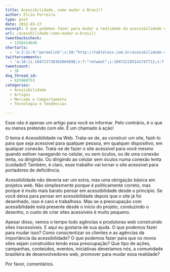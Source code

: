 ```yaml
---
title: Acessibilidade, como mudar o Brasil?
author: Elcio Ferreira
type: post
date: 2012-03-27
excerpt: O que podemos fazer para mudar a realidade da acessibilidade no desenvolvimento de sites no Brasil? Participe.
url: /acessbilidade-como-mudar-o-brasil/
tweetbackscheck:
  - 1356414648
shorturls:
  - 'a:3:{s:9:"permalink";s:58:"http://tableless.com.br/acessbilidade-como-mudar-o-brasil/";s:7:"tinyurl";s:26:"http://tinyurl.com/c8fblx7";s:4:"isgd";s:19:"http://is.gd/bZRVCy";}'
twittercomments:
  - 'a:18:{i:184722738362064898;s:7:"retweet";i:184722185141747712;s:7:"retweet";i:184677925747040257;s:7:"retweet";i:184661811453362176;s:7:"retweet";i:184661603680133120;s:7:"retweet";i:184661144319950848;s:7:"retweet";i:187567659720785920;s:7:"retweet";i:187540113889296384;s:7:"retweet";i:187315649230548992;s:7:"retweet";i:191516769884700672;s:7:"retweet";i:191516516229980160;s:7:"retweet";i:191321319743299586;s:7:"retweet";i:191308113654198272;s:7:"retweet";i:191305454805188608;s:7:"retweet";i:191303925218033664;s:7:"retweet";i:202412788713394176;s:7:"retweet";i:215452429053992960;s:7:"retweet";i:223417772305166338;s:7:"retweet";}'
tweetcount:
  - 36
dsq_thread_id:
  - 625960753
categories:
  - Acessibilidade
  - Artigos
  - Mercado e Comportamento
  - Tecnologia e Tendências

---
```

Esse não é apenas um artigo para você se informar. Pelo contrário, é o que eu menos pretendo com ele. É um chamado à ação!

O tema é Acessibilidade na Web. Trata-se de, ao construir um site, fazê-lo para que seja acessível para qualquer pessoa, em qualquer dispositivo, em qualquer conexão. Trata-se de fazer o site acessível para você mesmo quando estiver navegando no celular, ou sem óculos, ou de uma conexão lenta, ou dirigindo. Ou dirigindo ao celular sem óculos numa conexão lenta (cuidado!) Também, é claro, esse trabalho vai tornar o site acessível para portadores de deficiência.

Acessibilidade não deveria ser um extra, mas uma obrigação básica em projetos web. Não simplesmente porque é politicamente correto, mas porque é muito mais barato pensar em acessibilidade desde o princípio. Se você deixa para pensar em acessibilidade depois que o site já foi desenhado, isso é caro e trabalhoso. Mas se a preocupação com acessibilidade está presente desde o início do projeto, conduzindo o desenho, o custo de criar sites acessíveis é muito pequeno.

Apesar disso, vemos o tempo todo agências e produtoras web construindo sites inacessíveis. E aqui eu gostaria de sua ajuda. O que podemos fazer para mudar isso? Como conscientizar os clientes e as agências da importância da acessibilidade? O que podemos fazer para que os novos sites sejam construídos tendo essa preocupação? Que tipo de ações, campanhas, conteúdos, eventos, iniciativas deveríamos nós, a comunidade brasileira de desenvolvedores web, promover para mudar essa realidade?

Por favor, comentários.